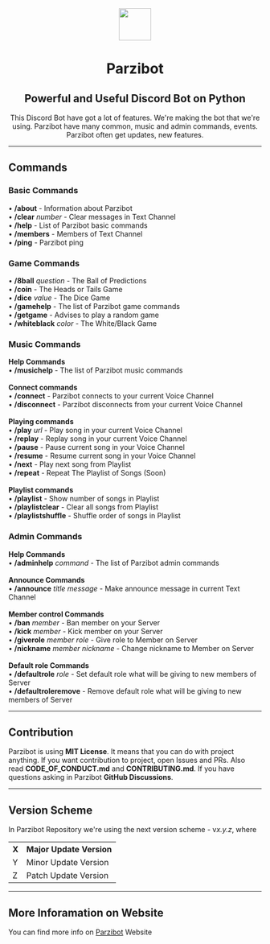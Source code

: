 <div align="center">
    <img src="https://github.com/merive-inc/Parzibot/blob/main/assets/Parzibot.svg" width="64">
    <h1 align="center">Parzibot</h1>
    <h2 align="center">Powerful and Useful Discord Bot on Python</h2>
    <p>
        This Discord Bot have got a lot of features.
        We're making the bot that we're using.
        Parzibot have many common, music and admin commands, events.
        Parzibot often get updates, new features. 
    </p>
</div>

<hr/>

<div>
    <h2>Commands</h2>
    <h3>Basic Commands</h3>
    <p>
        • <b>/about</b> - Information about Parzibot<br>
        • <b>/clear</b> <i>number</i> - Clear messages in Text Channel<br>
        • <b>/help</b> - List of Parzibot basic commands<br>
        • <b>/members</b> - Members of Text Channel<br>
        • <b>/ping</b> - Parzibot ping
    </p>
    <h3>Game Commands</h3>
    <p>
        • <b>/8ball</b> <i>question</i> - The Ball of Predictions<br>
        • <b>/coin</b> - The Heads or Tails Game<br>
        • <b>/dice</b> <i>value</i> - The Dice Game<br>
        • <b>/gamehelp</b> - The list of Parzibot game commands<br>
        • <b>/getgame</b> - Advises to play a random game<br>
        • <b>/whiteblack</b> <i>color</i> - The White/Black Game
    </p>
    <h3>Music Commands</h3>
    <p>
        <b>Help Commands</b><br>
            • <b>/musichelp</b> - The list of Parzibot music commands<br><br>
        <b>Connect commands</b><br>
            • <b>/connect</b> - Parzibot connects to your current Voice Channel<br>
            • <b>/disconnect</b> - Parzibot disconnects from your current Voice Channel<br><br>
        <b>Playing commands</b><br>
            • <b>/play</b> <i>url</i> - Play song in your current Voice Channel<br>
            • <b>/replay</b> - Replay song in your current Voice Channel<br>
            • <b>/pause</b> - Pause current song in your Voice Channel<br>
            • <b>/resume</b> - Resume current song in your Voice Channel<br>
            • <b>/next</b> - Play next song from Playlist<br>
            • <b>/repeat</b> - Repeat The Playlist of Songs (Soon)<br><br>
        <b>Playlist commands</b><br>
            • <b>/playlist</b> - Show number of songs in Playlist<br>
            • <b>/playlistclear</b> - Clear all songs from Playlist<br>
            • <b>/playlistshuffle</b> - Shuffle order of songs in Playlist
    </p>
    <h3>Admin Commands</h3>
    <p>
        <b>Help Commands</b><br>
            • <b>/adminhelp</b> <i>command</i> - The list of Parzibot admin commands<br><br>
        <b>Announce Commands</b><br>
            • <b>/announce</b> <i>title</i> <i>message</i> - Make announce message in current Text Channel<br><br>
        <b>Member control Commands</b><br>
            • <b>/ban</b> <i>member</i> - Ban member on your Server<br>
            • <b>/kick</b> <i>member</i> - Kick member on your Server<br>
            • <b>/giverole</b> <i>member</i> <i>role</i> - Give role to Member on Server<br>
            • <b>/nickname</b> <i>member</i> <i>nickname</i> - Change nickname to Member on Server<br><br>
        <b>Default role Commands</b><br>
            • <b>/defaultrole</b> <i>role</i> - Set default role what will be giving to new members of Server<br>
            • <b>/defaultroleremove</b> - Remove default role what will be giving to new members of Server
    </p>
</div>

<hr/>

<div>
    <h2>Contribution</h2>
    <p>
        Parzibot is using <b>MIT License</b>.
        It means that you can do with project anything.
        If you want contribution to project, open Issues and PRs.
        Also read <b>CODE_OF_CONDUCT.md</b> and <b>CONTRIBUTING.md</b>.
        If you have questions asking in Parzibot <b>GitHub Discussions</b>.
    </p>
</div>

<hr/>

<div>
    <h2>Version Scheme</h2>
    <p>
        In Parzibot Repository we're using the next version scheme - v<i>x.y.z</i>, where
        <table>
            <tr><th>X</th><th>Major Update Version</th></tr>
            <tr><td>Y</td><td>Minor Update Version</td></tr>
            <tr><td>Z</td><td>Patch Update Version</td></tr>
        </table>
    </p>
</div>

<hr/>

<div>
    <h2>More Inforamation on Website</h2>
    <p>
        You can find more info on <a href="https://merive.herokuapp.com/Parzibot/">Parzibot</a> Website
    </p>
</div>
